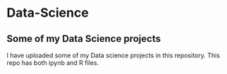 # Data-Science
## Some of my Data Science projects
I have uploaded some of my Data science projects in this repository. 
This repo has both ipynb and R files. 
